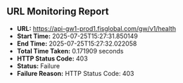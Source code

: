 ## URL Monitoring Report

- **URL:** https://api-gw1-prod1.fisglobal.com/gw/v1/health
- **Start Time:** 2025-07-25T15:27:31.850149
- **End Time:** 2025-07-25T15:27:32.022058
- **Total Time Taken:** 0.171909 seconds
- **HTTP Status Code:** 403
- **Status:** Failure
- **Failure Reason:** HTTP Status Code: 403
